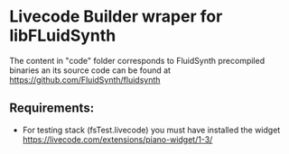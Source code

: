 # Livecode Builder wraper for libFLuidSynth

The content in "code" folder  corresponds to FluidSynth precompiled binaries an its source code can be found at https://github.com/FluidSynth/fluidsynth

## Requirements:
 * For testing stack (fsTest.livecode) you must have installed the widget https://livecode.com/extensions/piano-widget/1-3/